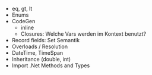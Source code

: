* eq, gt, lt
* Enums
* CodeGen
	* inline
	* Closures: Welche Vars werden im Kontext benutzt?
* Record fields: Set Semantik
* Overloads / Resolution
* DateTime, TimeSpan
* Inheritance (double, int)
* Import .Net Methods and Types
